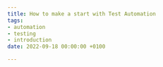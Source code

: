 ```yaml
---
title: How to make a start with Test Automation
tags:
- automation
- testing
- introduction
date: 2022-09-18 00:00:00 +0100

---
```

